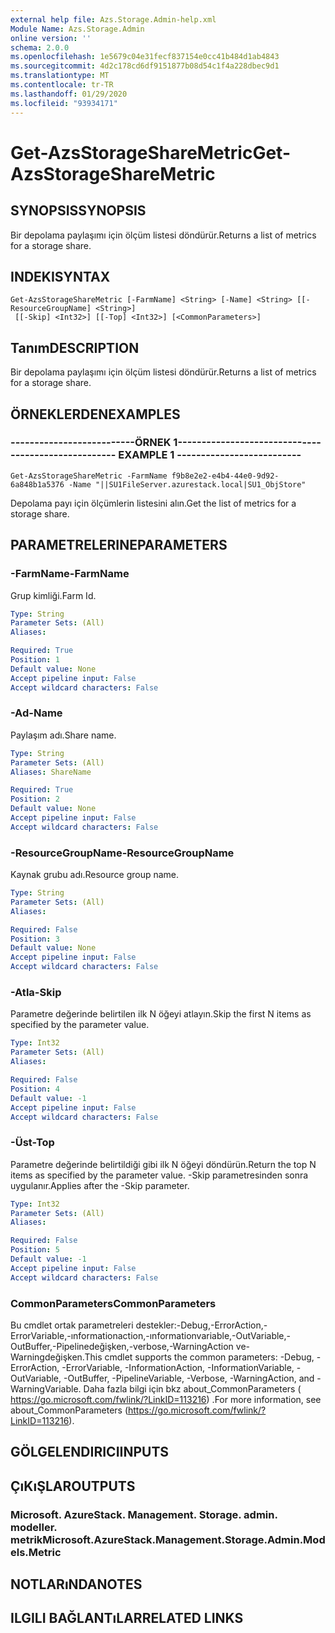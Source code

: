 ```yaml
---
external help file: Azs.Storage.Admin-help.xml
Module Name: Azs.Storage.Admin
online version: ''
schema: 2.0.0
ms.openlocfilehash: 1e5679c04e31fecf837154e0cc41b484d1ab4843
ms.sourcegitcommit: 4d2c178cd6df9151877b08d54c1f4a228dbec9d1
ms.translationtype: MT
ms.contentlocale: tr-TR
ms.lasthandoff: 01/29/2020
ms.locfileid: "93934171"
---
```

# <span data-ttu-id="6505e-101">Get-AzsStorageShareMetric</span><span class="sxs-lookup"><span data-stu-id="6505e-101">Get-AzsStorageShareMetric</span></span>

## <span data-ttu-id="6505e-102">SYNOPSIS</span><span class="sxs-lookup"><span data-stu-id="6505e-102">SYNOPSIS</span></span>
<span data-ttu-id="6505e-103">Bir depolama paylaşımı için ölçüm listesi döndürür.</span><span class="sxs-lookup"><span data-stu-id="6505e-103">Returns a list of metrics for a storage share.</span></span>

## <span data-ttu-id="6505e-104">INDEKI</span><span class="sxs-lookup"><span data-stu-id="6505e-104">SYNTAX</span></span>

```
Get-AzsStorageShareMetric [-FarmName] <String> [-Name] <String> [[-ResourceGroupName] <String>]
 [[-Skip] <Int32>] [[-Top] <Int32>] [<CommonParameters>]
```

## <span data-ttu-id="6505e-105">Tanım</span><span class="sxs-lookup"><span data-stu-id="6505e-105">DESCRIPTION</span></span>
<span data-ttu-id="6505e-106">Bir depolama paylaşımı için ölçüm listesi döndürür.</span><span class="sxs-lookup"><span data-stu-id="6505e-106">Returns a list of metrics for a storage share.</span></span>

## <span data-ttu-id="6505e-107">ÖRNEKLERDEN</span><span class="sxs-lookup"><span data-stu-id="6505e-107">EXAMPLES</span></span>

### <span data-ttu-id="6505e-108">--------------------------ÖRNEK 1--------------------------</span><span class="sxs-lookup"><span data-stu-id="6505e-108">-------------------------- EXAMPLE 1 --------------------------</span></span>
```
Get-AzsStorageShareMetric -FarmName f9b8e2e2-e4b4-44e0-9d92-6a848b1a5376 -Name "||SU1FileServer.azurestack.local|SU1_ObjStore"
```

<span data-ttu-id="6505e-109">Depolama payı için ölçümlerin listesini alın.</span><span class="sxs-lookup"><span data-stu-id="6505e-109">Get the list of metrics for a storage share.</span></span>

## <span data-ttu-id="6505e-110">PARAMETRELERINE</span><span class="sxs-lookup"><span data-stu-id="6505e-110">PARAMETERS</span></span>

### <span data-ttu-id="6505e-111">-FarmName</span><span class="sxs-lookup"><span data-stu-id="6505e-111">-FarmName</span></span>
<span data-ttu-id="6505e-112">Grup kimliği.</span><span class="sxs-lookup"><span data-stu-id="6505e-112">Farm Id.</span></span>

```yaml
Type: String
Parameter Sets: (All)
Aliases: 

Required: True
Position: 1
Default value: None
Accept pipeline input: False
Accept wildcard characters: False
```

### <span data-ttu-id="6505e-113">-Ad</span><span class="sxs-lookup"><span data-stu-id="6505e-113">-Name</span></span>
<span data-ttu-id="6505e-114">Paylaşım adı.</span><span class="sxs-lookup"><span data-stu-id="6505e-114">Share name.</span></span>

```yaml
Type: String
Parameter Sets: (All)
Aliases: ShareName

Required: True
Position: 2
Default value: None
Accept pipeline input: False
Accept wildcard characters: False
```

### <span data-ttu-id="6505e-115">-ResourceGroupName</span><span class="sxs-lookup"><span data-stu-id="6505e-115">-ResourceGroupName</span></span>
<span data-ttu-id="6505e-116">Kaynak grubu adı.</span><span class="sxs-lookup"><span data-stu-id="6505e-116">Resource group name.</span></span>

```yaml
Type: String
Parameter Sets: (All)
Aliases: 

Required: False
Position: 3
Default value: None
Accept pipeline input: False
Accept wildcard characters: False
```

### <span data-ttu-id="6505e-117">-Atla</span><span class="sxs-lookup"><span data-stu-id="6505e-117">-Skip</span></span>
<span data-ttu-id="6505e-118">Parametre değerinde belirtilen ilk N öğeyi atlayın.</span><span class="sxs-lookup"><span data-stu-id="6505e-118">Skip the first N items as specified by the parameter value.</span></span>

```yaml
Type: Int32
Parameter Sets: (All)
Aliases: 

Required: False
Position: 4
Default value: -1
Accept pipeline input: False
Accept wildcard characters: False
```

### <span data-ttu-id="6505e-119">-Üst</span><span class="sxs-lookup"><span data-stu-id="6505e-119">-Top</span></span>
<span data-ttu-id="6505e-120">Parametre değerinde belirtildiği gibi ilk N öğeyi döndürün.</span><span class="sxs-lookup"><span data-stu-id="6505e-120">Return the top N items as specified by the parameter value.</span></span>
<span data-ttu-id="6505e-121">-Skip parametresinden sonra uygulanır.</span><span class="sxs-lookup"><span data-stu-id="6505e-121">Applies after the -Skip parameter.</span></span>

```yaml
Type: Int32
Parameter Sets: (All)
Aliases: 

Required: False
Position: 5
Default value: -1
Accept pipeline input: False
Accept wildcard characters: False
```

### <span data-ttu-id="6505e-122">CommonParameters</span><span class="sxs-lookup"><span data-stu-id="6505e-122">CommonParameters</span></span>
<span data-ttu-id="6505e-123">Bu cmdlet ortak parametreleri destekler:-Debug,-ErrorAction,-ErrorVariable,-ınformationaction,-ınformationvariable,-OutVariable,-OutBuffer,-Pipelinedeğişken,-verbose,-WarningAction ve-Warningdeğişken.</span><span class="sxs-lookup"><span data-stu-id="6505e-123">This cmdlet supports the common parameters: -Debug, -ErrorAction, -ErrorVariable, -InformationAction, -InformationVariable, -OutVariable, -OutBuffer, -PipelineVariable, -Verbose, -WarningAction, and -WarningVariable.</span></span> <span data-ttu-id="6505e-124">Daha fazla bilgi için bkz about_CommonParameters ( https://go.microsoft.com/fwlink/?LinkID=113216) .</span><span class="sxs-lookup"><span data-stu-id="6505e-124">For more information, see about_CommonParameters (https://go.microsoft.com/fwlink/?LinkID=113216).</span></span>

## <span data-ttu-id="6505e-125">GÖLGELENDIRICI</span><span class="sxs-lookup"><span data-stu-id="6505e-125">INPUTS</span></span>

## <span data-ttu-id="6505e-126">ÇıKıŞLAR</span><span class="sxs-lookup"><span data-stu-id="6505e-126">OUTPUTS</span></span>

### <span data-ttu-id="6505e-127">Microsoft. AzureStack. Management. Storage. admin. modeller. metrik</span><span class="sxs-lookup"><span data-stu-id="6505e-127">Microsoft.AzureStack.Management.Storage.Admin.Models.Metric</span></span>

## <span data-ttu-id="6505e-128">NOTLARıNDA</span><span class="sxs-lookup"><span data-stu-id="6505e-128">NOTES</span></span>

## <span data-ttu-id="6505e-129">ILGILI BAĞLANTıLAR</span><span class="sxs-lookup"><span data-stu-id="6505e-129">RELATED LINKS</span></span>

